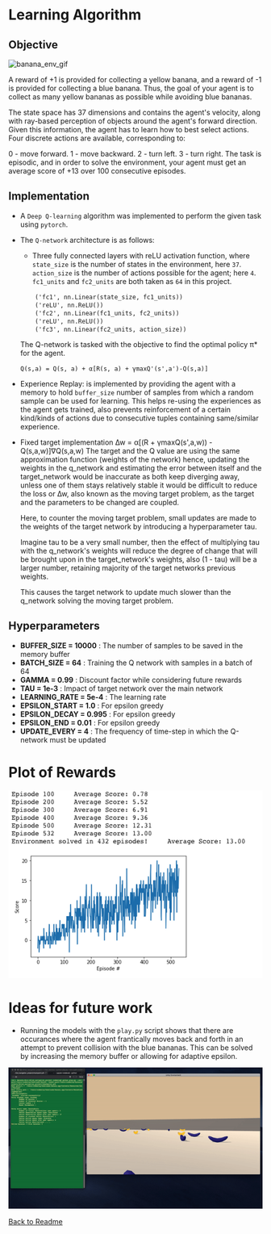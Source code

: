 # Learning Algorithm

## Objective
![banana_env_gif](https://github.com/AmreshVenugopal/DRLND_Navigation_Project/blob/master/trained_banana_collector.gif?raw=true?raw=true "Banana environment")

A reward of +1 is provided for collecting a yellow banana, and a reward of -1 is provided for collecting a blue banana. Thus, the goal of your agent is to collect as many yellow bananas as possible while avoiding blue bananas.

The state space has 37 dimensions and contains the agent's velocity, along with ray-based perception of objects around the agent's forward direction. Given this information, the agent has to learn how to best select actions. Four discrete actions are available, corresponding to:

0 - move forward.
1 - move backward.
2 - turn left.
3 - turn right.
The task is episodic, and in order to solve the environment, your agent must get an average score of +13 over 100 consecutive episodes.

## Implementation
- A `Deep Q-learning` algorithm was implemented to perform the given task using `pytorch`.
- The `Q-network` architecture is as follows:
    - Three fully connected layers with reLU activation function, where `state_size` is the number of states
    in the environment, here `37`. `action_size` is the number of actions possible for the agent; here `4`.
    `fc1_units` and `fc2_units` are both taken as `64` in this project.
    ```
        ('fc1', nn.Linear(state_size, fc1_units))
        ('reLU', nn.ReLU())
        ('fc2', nn.Linear(fc1_units, fc2_units))
        ('reLU', nn.ReLU())
        ('fc3', nn.Linear(fc2_units, action_size))
    ```

    The Q-network is tasked with the objective to find the optimal policy π* for the agent.
    ```
    Q(s,a) = Q(s, a) + α[R(s, a) + γmaxQ'(s',a')-Q(s,a)]
    ```
- Experience Replay: is implemented by providing the agent with a memory
    to hold `buffer_size` number of samples from which a random sample can be used for learning.
    This helps re-using the experiences as the agent gets trained, also prevents reinforcement of a
    certain kind/kinds of actions due to consecutive tuples containing same/similar experience.

- Fixed target implementation
    ∆w = α[(R + γmaxQ(s',a,w)) - Q(s,a,w)]∇Q(s,a,w)
    The target and the Q value are using the same approximation function 
    (weights of the network) hence, updating the weights in the q_network and 
    estimating the error between itself and the target_network would be inaccurate 
    as both keep diverging away, unless one of them stays relatively stable it would 
    be difficult to reduce the loss or ∆w, also known as the moving target problem, as 
    the target and the parameters to be changed are coupled.

    Here, to counter the moving target problem, small updates are made to the weights of the 
    target network by introducing a hyperparameter tau. 
    
    Imagine tau to be a very small number, then the effect of multiplying tau with the 
    q_network's weights will reduce the degree of change that will be brought upon in the 
    target_network's weights, also (1 - tau) will be a larger number, retaining majority of the
    target networks previous weights.
    
    This causes the target network to update much slower than the q_network solving 
    the moving target problem.

## Hyperparameters
- **BUFFER_SIZE   = 10000**     : The number of samples to be saved in the memory buffer
- **BATCH_SIZE    = 64**        : Training the Q network with samples in a batch of 64
- **GAMMA         = 0.99**      : Discount factor while considering future rewards
- **TAU           = 1e-3**      : Impact of target network over the main network
- **LEARNING_RATE = 5e-4**      : The learning rate
- **EPSILON_START = 1.0**       : For epsilon greedy
- **EPSILON_DECAY = 0.995**     : For epsilon greedy
- **EPSILON_END   = 0.01**      : For epsilon greedy
- **UPDATE_EVERY  = 4**         : The frequency of time-step in which the Q-network must be updated



# Plot of Rewards
![banana_agent_rewards](https://github.com/AmreshVenugopal/DRLND_Navigation_Project/blob/master/DRLND_agent_scores.png?raw=true?raw=true "Agent scores")


# Ideas for future work
- Running the models with the `play.py` script shows that there are occurances where the agent
frantically moves back and forth in an attempt to prevent collision with the blue bananas.
This can be solved by increasing the memory buffer or allowing for adaptive epsilon.

![banana_agent_rewards](https://github.com/AmreshVenugopal/DRLND_Navigation_Project/blob/master/banana_agent_fails.gif?raw=true?raw=true "Agent scores")

[Back to Readme](https://github.com/AmreshVenugopal/DRLND_Navigation_Project/blob/master/Readme.md)